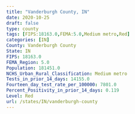 ```yaml
---
title: "Vanderburgh County, IN"
date: 2020-10-25
draft: false
type: county
tags: [FIPS:18163.0,FEMA:5.0,Medium metro,Red]
categories: [IN]
County: Vanderburgh County
State: IN
FIPS: 18163.0
FEMA_Region: 5.0
Population: 181451.0
NCHS_Urban_Rural_Classification: Medium metro
Tests_in_prior_14_days: 14155.0
Fourteen_day_test_rate_per_100000: 7801.0
Percent_Positivity_in_prior_14_days: 0.119
Level: Red
url: /states/IN/vanderburgh-county
---
```



